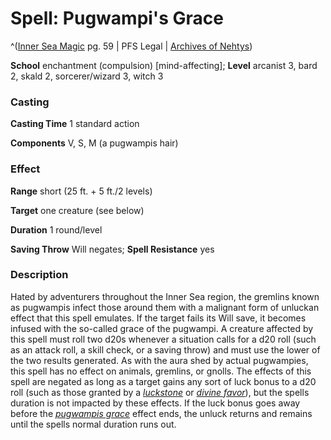 # Spell: Pugwampi's Grace

^([Inner Sea Magic][ss-pugwampi-s-grace] pg. 59 | PFS Legal | [Archives of Nehtys][sn-pugwampi-s-grace])

**School** enchantment (compulsion) [mind-affecting]; **Level** arcanist 3, bard 2, skald 2, sorcerer/wizard 3, witch 3

### Casting

**Casting Time** 1 standard action  

**Components** V, S, M (a pugwampis hair)

### Effect

**Range** short (25 ft. + 5 ft./2 levels)  

**Target** one creature (see below)  

**Duration** 1 round/level  

**Saving Throw** Will negates; **Spell Resistance** yes

### Description

Hated by adventurers throughout the Inner Sea region, the gremlins known as pugwampis infect those around them with a malignant form of unluckan effect that this spell emulates. If the target fails its Will save, it becomes infused with the so-called grace of the pugwampi. A creature affected by this spell must roll two d20s whenever a situation calls for a d20 roll (such as an attack roll, a skill check, or a saving throw) and must use the lower of the two results generated. As with the aura shed by actual pugwampies, this spell has no effect on animals, gremlins, or gnolls. The effects of this spell are negated as long as a target gains any sort of luck bonus to a d20 roll (such as those granted by a _[luckstone]_ or _[divine favor]_), but the spells duration is not impacted by these effects. If the luck bonus goes away before the _[pugwampis grace]_ effect ends, the unluck returns and remains until the spells normal duration runs out.

[ss-pugwampi-s-grace]: http://paizo.com/store/games/rolep
[sn-pugwampi-s-grace]: http://www.archivesofnethys.com/SpellDisplay.aspx?ItemName=Pugwampi%27s%20Grace
[pugwampis grace]: http://www.archivesofnethys.com/SpellDisplay.aspx?ItemName=pugwampis%20grace
[divine favor]: http://www.archivesofnethys.com/SpellDisplay.aspx?ItemName=divine%20favor
[luckstone]: http://www.archivesofnethys.com/SpellDisplay.aspx?ItemName=luckstone